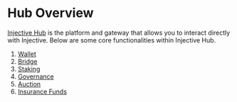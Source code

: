 <!--
order: 0
title: Hub Overview
parent:
  order: 1
-->

# Hub Overview

[Injective Hub](https://hub.injective.network/) is the platform and gateway that allows you to interact directly with Injective.  Below are some core functionalities within Injective Hub.

1. [Wallet](./mainnet/join-network.md)
2. [Bridge](./testnet/join-network.md)
3. [Staking](./testnet/join-network.md)
4. [Governance](./testnet/join-network.md)
5. [Auction](./testnet/join-network.md)
6. [Insurance Funds](./testnet/join-network.md)
